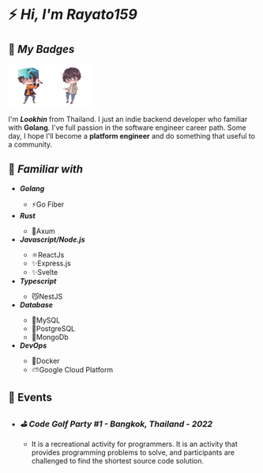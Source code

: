 <h1>⚡️ <i>Hi, I'm Rayato159</i></h1>

<h2>🎲 <i>My Badges</i></h2>

<img src="./img/rayato159-minecraft.png" width="86"><img src="./img/rayato159-sci.png" width="86">

<p>
  I'm <strong><i>Lookhin</i></strong> from Thailand. I just an indie backend developer who familiar with <strong>Golang</strong>. I've full passion in the software engineer career path. Some day, I hope I'll become a <strong>platform engineer</strong> and do something that useful to a community.
</p>

<h2>📑 <i>Familiar with</i></h2>
<ul>
  <li><strong><i>Golang</i></strong></li>
  <ul>
    <li>⚡Go Fiber</li>
  </ul>
  <li><strong><i>Rust</i></strong></li>
  <ul>
    <li>🦀Axum</li>
  </ul>
  <li><strong><i>Javascript/Node.js</i></strong></li>
  <ul>
    <li>⚛️ReactJs</li>
    <li>✨Express.js</li>
    <li>✨Svelte</li>
  </ul>
  <li><strong><i>Typescript</i></strong></li>
  <ul>
    <li>😼NestJS</li>
  </ul>
  <li><strong><i>Database</i></strong></li>
  <ul>
    <li>🐬MySQL</li>
    <li>🐘PostgreSQL</li>
    <li>🍃MongoDb</li>
  </ul>
  <li><strong><i>DevOps</i></strong></li>
  <ul>
    <li>🐳Docker</li>
    <li>⛅Google Cloud Platform</li>
  </ul>
</ul>

<h2>🎉 Events</h2>
<ul>
  <li><h3><i>⛳ Code Golf Party #1 - Bangkok, Thailand - 2022</i></h3></li>
  <p></p>
  <ul>
    <li>
It is a recreational activity for programmers. It is an activity that provides programming problems to solve, and participants are challenged to find the shortest source code solution.</li>
  </ul>
</ul>
